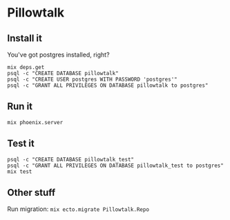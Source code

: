 # Pillowtalk

## Install it

You've got postgres installed, right?

```
mix deps.get
psql -c "CREATE DATABASE pillowtalk"
psql -c "CREATE USER postgres WITH PASSWORD 'postgres'"
psql -c "GRANT ALL PRIVILEGES ON DATABASE pillowtalk to postgres"
```

## Run it

```
mix phoenix.server
```

## Test it

```
psql -c "CREATE DATABASE pillowtalk_test"
psql -c "GRANT ALL PRIVILEGES ON DATABASE pillowtalk_test to postgres"
mix test
```

## Other stuff

Run migration: `mix ecto.migrate Pillowtalk.Repo`
